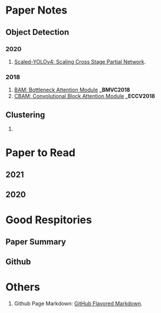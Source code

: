 # Paper Notes
## Object Detection
### 2020
1. [Scaled-YOLOv4: Scaling Cross Stage Partial Network](https://arxiv.org/abs/2011.08036).
### 2018
1. [BAM: Bottleneck Attention Module](http://bmvc2018.org/contents/papers/0092.pdf) **_BMVC2018**
2. [CBAM: Convolutional Block Attention Module](https://openaccess.thecvf.com/content_ECCV_2018/papers/Sanghyun_Woo_Convolutional_Block_Attention_ECCV_2018_paper.pdf) **_ECCV2018**

## Clustering
1. 

# Paper to Read
## 2021
## 2020

# Good Respitories
## Paper Summary
## Github

# Others
1. Github Page Markdown: [GitHub Flavored Markdown](https://guides.github.com/features/mastering-markdown/).
